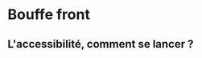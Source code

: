 <!-- .slide: class="first-slide" -->

# **Bouffe front**

## **L'accessibilité, comment se lancer ?**


<!-- <div class="slides" data-lang="en" data-type-show="prez" data-theme-slides="conf" style="width: 1920px; height: 1080px; inset: 50% auto auto 50%; transform: translate(-50%, -50%) scale(0.238222);"> -->
